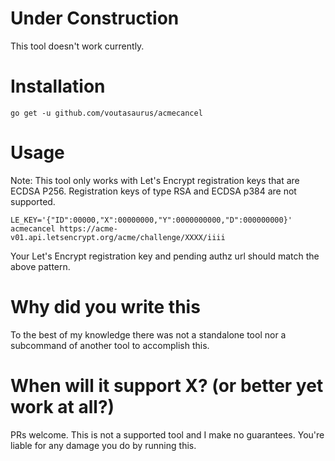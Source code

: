 # Under Construction

This tool doesn't work currently.

# Installation

	go get -u github.com/voutasaurus/acmecancel

# Usage

Note: This tool only works with Let's Encrypt registration keys that are ECDSA P256. Registration keys of type RSA and ECDSA p384 are not supported.


	LE_KEY='{"ID":00000,"X":00000000,"Y":0000000000,"D":000000000}' acmecancel https://acme-v01.api.letsencrypt.org/acme/challenge/XXXX/iiii


Your Let's Encrypt registration key and pending authz url should match the above pattern.

# Why did you write this

To the best of my knowledge there was not a standalone tool nor a subcommand of another tool to accomplish this.

# When will it support X? (or better yet work at all?)

PRs welcome. This is not a supported tool and I make no guarantees. You're liable for any damage you do by running this.
